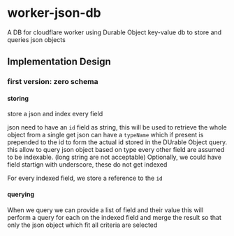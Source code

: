 # worker-json-db

A DB for cloudflare worker using Durable Object key-value db to store and queries json objects

## Implementation Design

### first version: zero schema


#### storing
store a json and index every field

json need to have an `id` field as string, this will be used to retrieve the whole object from a single get
json can have a `typeName` which if present is prepended to the id to form the actual id stored in the DUrable Object query. this allow to query json object based on type
every other field are assumed to be indexable. (long string are not acceptable)
Optionally, we could have field startign with underscore, these do not get indexed

For every indexed field, we store a reference to the `id`

#### querying

When we query we can provide a list of field and their value
this will perform a query for each on the indexed field and merge the result so that only the json object which fit all criteria are selected


